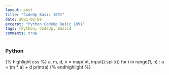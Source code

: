 ```yaml
---
layout: post
title: "CodeUp Basic 1091"
date: 2021-02-08
excerpt: "Python CodeUp Basic 1091"
tags: [Python, CodeUp, Basic]
comments: true
---
```


### Python
{% highlight css %}
a, m, d, n = map(int, input().split())
for i in range(1, n) :
    a = (m * a) + d
print(a)
{% endhighlight %}